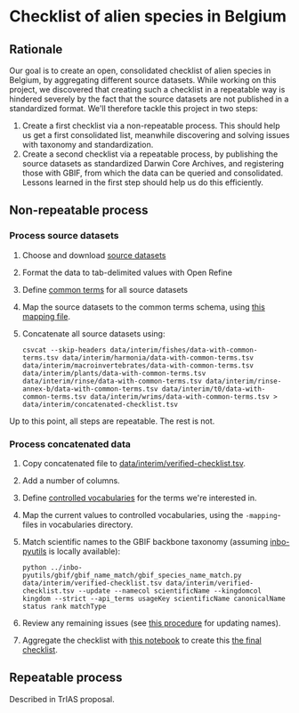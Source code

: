 # Checklist of alien species in Belgium

## Rationale

Our goal is to create an open, consolidated checklist of alien species in Belgium, by aggregating different source datasets. While working on this project, we discovered that creating such a checklist in a repeatable way is hindered severely by the fact that the source datasets are not published in a standardized format. We'll therefore tackle this project in two steps:

1. Create a first checklist via a non-repeatable process. This should help us get a first consolidated list, meanwhile discovering and solving issues with taxonomy and standardization.
2. Create a second checklist via a repeatable process, by publishing the source datasets as standardized Darwin Core Archives, and registering those with GBIF, from which the data can be queried and consolidated. Lessons learned in the first step should help us do this efficiently.

## Non-repeatable process

### Process source datasets

1. Choose and download [source datasets](data/raw)
2. Format the data to tab-delimited values with Open Refine
3. Define [common terms](data/vocabularies/common-terms.tsv) for all source datasets
4. Map the source datasets to the common terms schema, using [this mapping file](data/vocabularies/common-terms-mapping.tsv).
5. Concatenate all source datasets using:

    ```shell
    csvcat --skip-headers data/interim/fishes/data-with-common-terms.tsv data/interim/harmonia/data-with-common-terms.tsv data/interim/macroinvertebrates/data-with-common-terms.tsv data/interim/plants/data-with-common-terms.tsv data/interim/rinse/data-with-common-terms.tsv data/interim/rinse-annex-b/data-with-common-terms.tsv data/interim/t0/data-with-common-terms.tsv data/interim/wrims/data-with-common-terms.tsv > data/interim/concatenated-checklist.tsv
    ```

Up to this point, all steps are repeatable. The rest is not.

### Process concatenated data

1. Copy concatenated file to [data/interim/verified-checklist.tsv](data/interim/verified-checklist.tsv).
2. Add a number of columns.
3. Define [controlled vocabularies](data/vocabularies) for the terms we're interested in.
4. Map the current values to controlled vocabularies, using the `-mapping`-files in vocabularies directory.
5. Match scientific names to the GBIF backbone taxonomy (assuming [inbo-pyutils](https://github.com/inbo/inbo-pyutils) is locally available):

    ```shell
    python ../inbo-pyutils/gbif/gbif_name_match/gbif_species_name_match.py data/interim/verified-checklist.tsv data/interim/verified-checklist.tsv --update --namecol scientificName --kingdomcol kingdom --strict --api_terms usageKey scientificName canonicalName status rank matchType
    ```

6. Review any remaining issues (see [this procedure](docs/README.md) for updating names).
7. Aggregate the checklist with [this notebook](notebooks/1-peterdesmet-create-aggregated-checklist.ipynb) to create this [the final checklist](data/processed/aggregated-checklist.tsv).

## Repeatable process

Described in TrIAS proposal.
